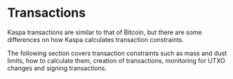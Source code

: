 # Transactions

Kaspa transactions are similar to that of Bitcoin, but there are some differences on how Kaspa calculates transaction constraints.

The following section covers transaction constraints such as mass and dust limits, how to calculate them, creation of transactions, monitoring for UTXO changes and signing transactions.


